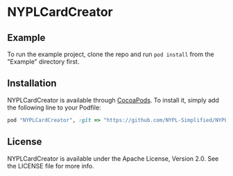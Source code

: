 # NYPLCardCreator

## Example

To run the example project, clone the repo and run `pod install` from the "Example" directory first.

## Installation

NYPLCardCreator is available through [CocoaPods](http://cocoapods.org). To install
it, simply add the following line to your Podfile:

```ruby
pod "NYPLCardCreator", :git => "https://github.com/NYPL-Simplified/NYPLCardCreator.git"
```

## License

NYPLCardCreator is available under the Apache License, Version 2.0. See the LICENSE file for more info.
